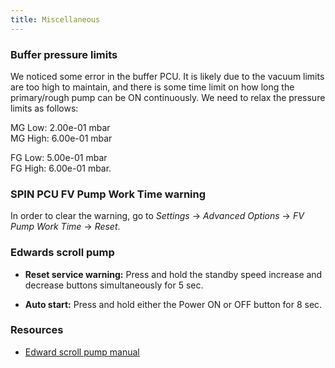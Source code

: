 ```yaml
---
title: Miscellaneous
---
```


### Buffer pressure limits

We noticed some error in the buffer PCU. It is likely due to the vacuum limits
are too high to maintain, and there is some time limit on how long the
primary/<wbr/>rough pump can be ON continuously. We need to relax the pressure
limits as follows:

MG Low: 2.00e-01 mbar <br/>
MG High: 6.00e-01 mbar <br/>

FG Low: 5.00e-01 mbar <br/>
FG High: 6.00e-01 mbar. <br/>


### SPIN PCU FV Pump Work Time warning

In order to clear the warning, go to *Settings* → *Advanced Options* → *FV Pump
Work Time* → *Reset*.


### Edwards scroll pump

- **Reset service warning:** Press and hold the standby speed increase and
decrease buttons simultaneously for 5 sec.

- **Auto start:** Press and hold either the Power ON or OFF button for 8 sec.


### Resources
- [Edward scroll pump manual](https://file-storage.github.io/manuals/Edwards_nXDS_ScrollPumpManual.pdf)
